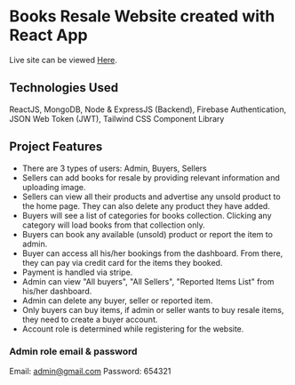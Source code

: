 # Books Resale Website created with React App

Live site can be viewed [Here](https://my-books-resale.web.app).

## Technologies Used

ReactJS, MongoDB, Node & ExpressJS (Backend), Firebase Authentication, JSON Web Token (JWT), Tailwind CSS Component Library

## Project Features

- There are 3 types of users: Admin, Buyers, Sellers
- Sellers can add books for resale by providing relevant information and uploading image.
- Sellers can view all their products and advertise any unsold product to the home page. They can also delete any product they have added.
- Buyers will see a list of categories for books collection. Clicking any category will load books from that collection only.
- Buyers can book any available (unsold) product or report the item to admin.
- Buyer can access all his/her bookings from the dashboard. From there, they can pay via credit card for the items they booked.
- Payment is handled via stripe.
- Admin can view "All buyers", "All Sellers", "Reported Items List" from his/her dashboard.
- Admin can delete any buyer, seller or reported item.
- Only buyers can buy items, if admin or seller wants to buy resale items, they need to create a buyer account.
- Account role is determined while registering for the website.

### Admin role email & password

Email: admin@gmail.com
Password: 654321
